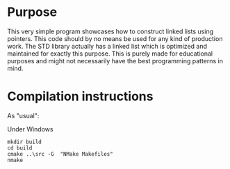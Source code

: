 # Purpose
This very simple program showcases how to construct linked lists using pointers. This code should by no means be used for any kind of production work. The STD library actually has a linked list which is optimized and maintained for exactly this purpose. This is purely made for educational purposes and might not necessarily have the best programming patterns in mind.

# Compilation instructions
As "usual":

Under Windows
```
mkdir build
cd build
cmake ..\src -G  "NMake Makefiles"
nmake
```
